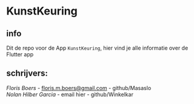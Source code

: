 # KunstKeuring

## info
Dit de repo voor de App `KunstKeuring`, hier vind je alle informatie over de Flutter app
 
 ## schrijvers:
 _Floris Boers_ - floris.m.boers@gmail.com - github/Masaslo <br>
 _Nolan Hilber Garcia_ - email hier - github/Winkelkar